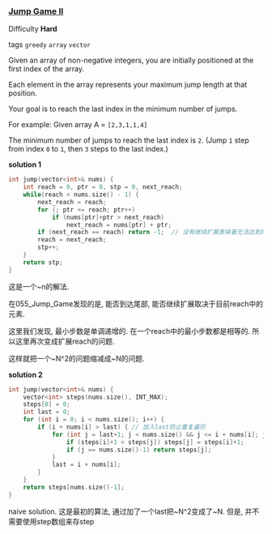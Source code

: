 ### [Jump Game II](https://leetcode.com/problems/jump-game-ii/)

Difficulty **Hard**

tags `greedy` `array` `vector`

Given an array of non-negative integers, you are initially positioned at the first index of the array.

Each element in the array represents your maximum jump length at that position.

Your goal is to reach the last index in the minimum number of jumps.

For example:
Given array A = `[2,3,1,1,4]`

The minimum number of jumps to reach the last index is `2`. (Jump `1` step from index `0` to `1`, then `3` steps to the last index.)

**solution 1**
```c++
int jump(vector<int>& nums) {
    int reach = 0, ptr = 0, stp = 0, next_reach;
    while(reach < nums.size() - 1) {
        next_reach = reach;
        for (; ptr <= reach; ptr++)
            if (nums[ptr]+ptr > next_reach)
                next_reach = nums[ptr] + ptr;
        if (next_reach == reach) return -1;  // 没有继续扩展意味着无法达到尾部, 跳出.
        reach = next_reach;
        stp++;
    }
    return stp;
}
```
这是一个~n的解法.  

在055_Jump_Game发现的是, 能否到达尾部, 能否继续扩展取决于目前reach中的元素.

这里我们发现, 最小步数是单调递增的. 在一个reach中的最小步数都是相等的. 所以这里再次变成扩展reach的问题.

这样就把一个~N^2的问题缩减成~N的问题.

**solution 2**
```c++
int jump(vector<int>& nums) {
    vector<int> steps(nums.size(), INT_MAX);
    steps[0] = 0;
    int last = 0;
    for (int i = 0; i < nums.size(); i++) {
        if (i + nums[i] > last) { // 加入last防止重复遍历
            for (int j = last+1; j < nums.size() && j <= i + nums[i]; j++) {
                if (steps[i]+1 < steps[j]) steps[j] = steps[i]+1;
                if (j == nums.size()-1) return steps[j];
            }
            last = i + nums[i];
        }
    }
    return steps[nums.size()-1];
}
```
naive solution. 这是最初的算法, 通过加了一个last把~N^2变成了~N. 但是, 并不需要使用step数组来存step
